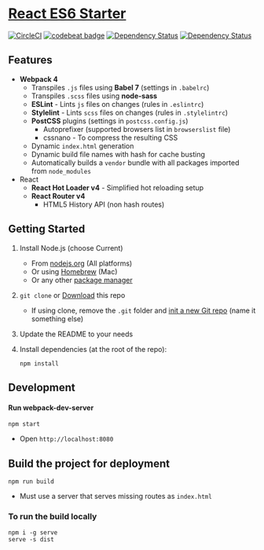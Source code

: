 # [React ES6 Starter](https://github.com/alexilyaev/react-es6-starter)

[![CircleCI](https://circleci.com/gh/alexilyaev/react-es6-starter.svg?style=shield&circle-token=e51a95d02f9b923f13cb91e1ba62d9250bc3b961)](https://circleci.com/gh/alexilyaev/react-es6-starter)
[![codebeat badge](https://codebeat.co/badges/9b379fde-5e50-4c18-81b5-3b27b9bf7fae)](https://codebeat.co/projects/github-com-alexilyaev-react-es6-starter-master)
[![Dependency Status](https://david-dm.org/alexilyaev/react-es6-starter.svg)](https://david-dm.org/alexilyaev/react-es6-starter)
[![Dependency Status](https://david-dm.org/alexilyaev/react-es6-starter/dev-status.svg)](https://david-dm.org/alexilyaev/react-es6-starter#info=devDependencies)

## Features

- **Webpack 4**
  - Transpiles `.js` files using **Babel 7** (settings in `.babelrc`)
  - Transpiles `.scss` files using **node-sass**
  - **ESLint** - Lints `js` files on changes (rules in `.eslintrc`)
  - **Stylelint** - Lints `scss` files on changes (rules in `.stylelintrc`)
  - **PostCSS** plugins (settings in `postcss.config.js`)
    - Autoprefixer (supported browsers list in `browserslist` file)
    - cssnano - To compress the resulting CSS
  - Dynamic `index.html` generation
  - Dynamic build file names with hash for cache busting
  - Automatically builds a `vendor` bundle with all packages imported from `node_modules`
- React
  - **React Hot Loader v4** - Simplified hot reloading setup
  - **React Router v4**
    - HTML5 History API (non hash routes)

## Getting Started

1. Install Node.js (choose Current)
   - From [nodejs.org](https://nodejs.org/) (All platforms)
   - Or using [Homebrew](http://blog.teamtreehouse.com/install-node-js-npm-mac) (Mac)
   - Or any other [package manager](https://github.com/joyent/node/wiki/Installing-Node.js-via-package-manager)
1. `git clone` or [Download](https://github.com/alexilyaev/react-es6-starter/archive/master.zip) this repo
   - If using clone, remove the `.git` folder and [init a new Git repo](https://help.github.com/articles/adding-an-existing-project-to-github-using-the-command-line/) (name it something else)
1. Update the README to your needs
1. Install dependencies (at the root of the repo):

   ```
   npm install
   ```

## Development

#### Run webpack-dev-server

```
npm start
```

- Open `http://localhost:8080`

## Build the project for deployment

```
npm run build
```

- Must use a server that serves missing routes as `index.html`

### To run the build locally

```
npm i -g serve
serve -s dist
```
